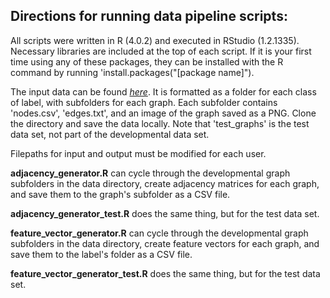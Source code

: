 ## Directions for running data pipeline scripts:

All scripts were written in R (4.0.2) and executed in RStudio (1.2.1335).  Necessary libraries are included at the top of each 
script.  If it is your first time using any of these packages, they can be installed with the R command by running 
'install.packages("[package name]").

The input data can be found *[here](https://git.txstate.edu/DataLab/twitterAnalysis/tree/master/FakeNews/dataset/graphs)*.
It is formatted as a folder for each class of label, with subfolders for each graph.  Each subfolder contains 'nodes.csv', 
'edges.txt', and an image of the graph saved as a PNG. Clone the directory and save the data locally.  Note that 'test_graphs' 
is the test data set, not part of the developmental data set.

Filepaths for input and output must be modified for each user. 

**adjacency_generator.R** can cycle through the developmental graph subfolders in the data directory, create adjacency 
matrices for each graph, and save them to the graph's subfolder as a CSV file. 

**adjacency_generator_test.R** does the same thing, but for the test data set.

**feature_vector_generator.R** can cycle through the developmental graph subfolders in the data directory, create feature 
vectors for each graph, and save them to the label's folder as a CSV file. 

**feature_vector_generator_test.R** does the same thing, but for the test data set.
